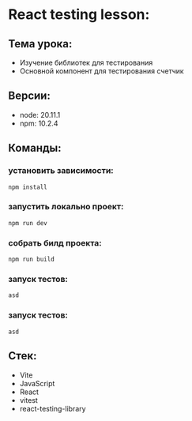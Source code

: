 # React testing lesson:

## Тема урока:

- Изучение библиотек для тестирования
- Основной компонент для тестирования счетчик

## Версии:

- node: 20.11.1
- npm: 10.2.4

## Команды:

### установить зависимости:

```
npm install
```

### запустить локально проект:

```
npm run dev
```

### собрать билд проекта:

```
npm run build
```

### запуск тестов:

```
asd
```

### запуск тестов:

```
asd
```

## Стек:

- Vite
- JavaScript
- React
- vitest
- react-testing-library
